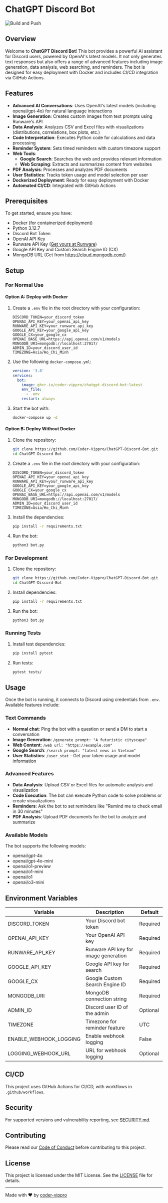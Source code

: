 # ChatGPT Discord Bot
![Build and Push](https://github.com/coder-vippro/ChatGPT-Discord-Bot/actions/workflows/main.yml/badge.svg)

## Overview
Welcome to **ChatGPT Discord Bot**! This bot provides a powerful AI assistant for Discord users, powered by OpenAI's latest models. It not only generates text responses but also offers a range of advanced features including image generation, data analysis, web searching, and reminders. The bot is designed for easy deployment with Docker and includes CI/CD integration via GitHub Actions.

## Features
- **Advanced AI Conversations**: Uses OpenAI's latest models (including openai/gpt-4o) for natural language interactions
- **Image Generation**: Creates custom images from text prompts using Runware's API
- **Data Analysis**: Analyzes CSV and Excel files with visualizations (distributions, correlations, box plots, etc.)
- **Code Interpretation**: Executes Python code for calculations and data processing
- **Reminder System**: Sets timed reminders with custom timezone support
- **Web Tools**:
  - **Google Search**: Searches the web and provides relevant information
  - **Web Scraping**: Extracts and summarizes content from websites
- **PDF Analysis**: Processes and analyzes PDF documents
- **User Statistics**: Tracks token usage and model selection per user
- **Dockerized Deployment**: Ready for easy deployment with Docker
- **Automated CI/CD**: Integrated with GitHub Actions

## Prerequisites
To get started, ensure you have:
- Docker (for containerized deployment)
- Python 3.12.7
- Discord Bot Token
- OpenAI API Key
- Runware API Key ([Get yours at Runware](https://runware.ai/))
- Google API Key and Custom Search Engine ID (CX)
- MongoDB URL (Get from https://cloud.mongodb.com/)

## Setup
### For Normal Use
#### Option A: Deploy with Docker
1. Create a `.env` file in the root directory with your configuration:
   ```properties
   DISCORD_TOKEN=your_discord_token
   OPENAI_API_KEY=your_openai_api_key
   RUNWARE_API_KEY=your_runware_api_key
   GOOGLE_API_KEY=your_google_api_key
   GOOGLE_CX=your_google_cx
   OPENAI_BASE_URL=https://api.openai.com/v1/models
   MONGODB_URI=mongodb://localhost:27017/
   ADMIN_ID=your_discord_user_id
   TIMEZONE=Asia/Ho_Chi_Minh
   ```

2. Use the following `docker-compose.yml`:
   ```yaml
   version: '3.8'
   services:
     bot:
       image: ghcr.io/coder-vippro/chatgpt-discord-bot:latest
       env_file:
         - .env
       restart: always
   ```

3. Start the bot with:
   ```bash
   docker-compose up -d
   ```

#### Option B: Deploy Without Docker
1. Clone the repository:
   ```bash
   git clone https://github.com/Coder-Vippro/ChatGPT-Discord-Bot.git
   cd ChatGPT-Discord-Bot
   ```

2. Create a `.env` file in the root directory with your configuration:
   ```properties
   DISCORD_TOKEN=your_discord_token
   OPENAI_API_KEY=your_openai_api_key
   RUNWARE_API_KEY=your_runware_api_key
   GOOGLE_API_KEY=your_google_api_key
   GOOGLE_CX=your_google_cx
   OPENAI_BASE_URL=https://api.openai.com/v1/models
   MONGODB_URI=mongodb://localhost:27017/
   ADMIN_ID=your_discord_user_id
   TIMEZONE=Asia/Ho_Chi_Minh
   ```

3. Install the dependencies:
   ```bash
   pip install -r requirements.txt
   ```

4. Run the bot:
   ```bash
   python3 bot.py
   ```

### For Development
1. Clone the repository:
   ```bash
   git clone https://github.com/Coder-Vippro/ChatGPT-Discord-Bot.git
   cd ChatGPT-Discord-Bot
   ```

2. Install dependencies:
   ```bash
   pip install -r requirements.txt
   ```

3. Run the bot:
   ```bash
   python3 bot.py
   ```

### Running Tests
1. Install test dependencies:
   ```bash
   pip install pytest
   ```

2. Run tests:
   ```bash
   pytest tests/
   ```

## Usage
Once the bot is running, it connects to Discord using credentials from `.env`. Available features include:

### Text Commands
- **Normal chat**: Ping the bot with a question or send a DM to start a conversation
- **Image Generation**: `/generate prompt: "A futuristic cityscape"`
- **Web Content**: `/web url: "https://example.com"`
- **Google Search**: `/search prompt: "latest news in Vietnam"`
- **User Statistics**: `/user_stat` - Get your token usage and model information

### Advanced Features
- **Data Analysis**: Upload CSV or Excel files for automatic analysis and visualization
- **Code Execution**: The bot can execute Python code to solve problems or create visualizations
- **Reminders**: Ask the bot to set reminders like "Remind me to check email in 30 minutes"
- **PDF Analysis**: Upload PDF documents for the bot to analyze and summarize

### Available Models
The bot supports the following models:
- openai/gpt-4o
- openai/gpt-4o-mini
- openai/o1-preview
- openai/o1-mini
- openai/o1
- openai/o3-mini

## Environment Variables
| Variable | Description | Default |
|----------|-------------|---------|
| DISCORD_TOKEN | Your Discord bot token | Required |
| OPENAI_API_KEY | Your OpenAI API key | Required |
| RUNWARE_API_KEY | Runware API key for image generation | Required |
| GOOGLE_API_KEY | Google API key for search | Required | 
| GOOGLE_CX | Google Custom Search Engine ID | Required |
| MONGODB_URI | MongoDB connection string | Required |
| ADMIN_ID | Discord user ID of the admin | Optional |
| TIMEZONE | Timezone for reminder feature | UTC |
| ENABLE_WEBHOOK_LOGGING | Enable webhook logging | False |
| LOGGING_WEBHOOK_URL | URL for webhook logging | Optional |

## CI/CD
This project uses GitHub Actions for CI/CD, with workflows in `.github/workflows`.

## Security
For supported versions and vulnerability reporting, see [SECURITY.md](SECURITY.md).

## Contributing
Please read our [Code of Conduct](CODE_OF_CONDUCT.md) before contributing to this project.

## License
This project is licensed under the MIT License. See the [LICENSE](LICENSE) file for details.

---

Made with ❤️ by [coder-vippro](https://github.com/coder-vippro)
